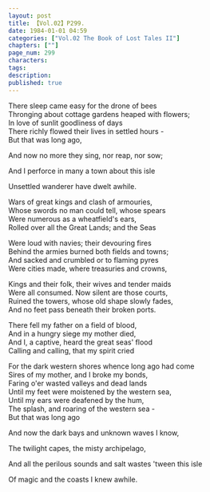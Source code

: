 ```yaml
---
layout: post
title: 【Vol.02】P299.
date: 1984-01-01 04:59
categories: ["Vol.02 The Book of Lost Tales II"]
chapters: [""]
page_num: 299
characters: 
tags: 
description: 
published: true
---
```


<p style="text-indent: 0;">
There sleep came easy for the drone of bees<BR>Thronging about cottage gardens heaped with flowers;<BR>In love of sunlit goodliness of days<BR>There richly flowed their lives in settled hours -<BR>But that was long ago,
</p>

And now no more they sing, nor reap, nor sow;

And I perforce in many a town about this isle

Unsettled wanderer have dwelt awhile.

Wars of great kings and clash of armouries,<BR>Whose swords no man could tell, whose spears<BR>Were numerous as a wheatfield's ears,<BR>Rolled over all the Great Lands; and the Seas

Were loud with navies; their devouring fires<BR>Behind the armies burned both fields and towns;<BR>And sacked and crumbled or to flaming pyres<BR>Were cities made, where treasuries and crowns,

Kings and their folk, their wives and tender maids<BR>Were all consumed. Now silent are those courts,<BR>Ruined the towers, whose old shape slowly fades,<BR>And no feet pass beneath their broken ports.

There fell my father on a field of blood,<BR>And in a hungry siege my mother died,<BR>And I, a captive, heard the great seas' flood<BR>Calling and calling, that my spirit cried

For the dark western shores whence long ago had come<BR>Sires of my mother, and I broke my bonds,<BR>Faring o'er wasted valleys and dead lands<BR>Until my feet were moistened by the western sea,<BR>Until my ears were deafened by the hum,<BR>The splash, and roaring of the western sea -<BR>But that was long ago

And now the dark bays and unknown waves I know,

The twilight capes, the misty archipelago,

And all the perilous sounds and salt wastes 'tween this isle

Of magic and the coasts I knew awhile.

